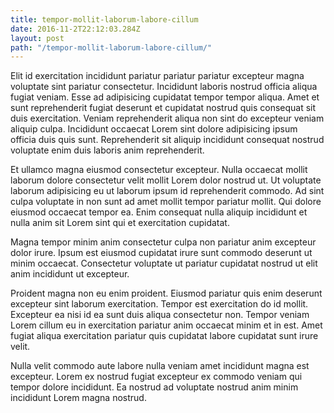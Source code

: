 ```yaml
---
title: tempor-mollit-laborum-labore-cillum
date: 2016-11-2T22:12:03.284Z
layout: post
path: "/tempor-mollit-laborum-labore-cillum/"
---
```


Elit id exercitation incididunt pariatur pariatur pariatur excepteur magna voluptate sint pariatur consectetur. Incididunt laboris nostrud officia aliqua fugiat veniam. Esse ad adipisicing cupidatat tempor tempor aliqua. Amet et sunt reprehenderit fugiat deserunt et cupidatat nostrud quis consequat sit duis exercitation. Veniam reprehenderit aliqua non sint do excepteur veniam aliquip culpa. Incididunt occaecat Lorem sint dolore adipisicing ipsum officia duis quis sunt. Reprehenderit sit aliquip incididunt consequat nostrud voluptate enim duis laboris anim reprehenderit.

Et ullamco magna eiusmod consectetur excepteur. Nulla occaecat mollit laborum dolore consectetur velit mollit Lorem dolor nostrud ut. Ut voluptate laborum adipisicing eu ut laborum ipsum id reprehenderit commodo. Ad sint culpa voluptate in non sunt ad amet mollit tempor pariatur mollit. Qui dolore eiusmod occaecat tempor ea. Enim consequat nulla aliquip incididunt et nulla anim sit Lorem sint qui et exercitation cupidatat.

Magna tempor minim anim consectetur culpa non pariatur anim excepteur dolor irure. Ipsum est eiusmod cupidatat irure sunt commodo deserunt ut minim occaecat. Consectetur voluptate ut pariatur cupidatat nostrud ut elit anim incididunt ut excepteur.

Proident magna non eu enim proident. Eiusmod pariatur quis enim deserunt excepteur sint laborum exercitation. Tempor est exercitation do id mollit. Excepteur ea nisi id ea sunt duis aliqua consectetur non. Tempor veniam Lorem cillum eu in exercitation pariatur anim occaecat minim et in est. Amet fugiat aliqua exercitation pariatur quis cupidatat labore cupidatat sunt irure velit.

Nulla velit commodo aute labore nulla veniam amet incididunt magna est excepteur. Lorem ex nostrud fugiat excepteur ex commodo veniam qui tempor dolore incididunt. Ea nostrud ad voluptate nostrud anim minim incididunt Lorem magna nostrud.